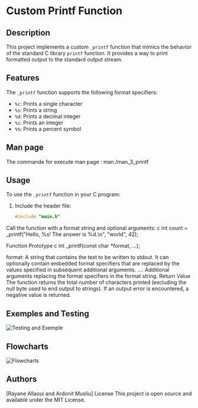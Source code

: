 # Custom Printf Function

## Description

This project implements a custom `_printf` function that mimics the behavior of the standard C library `printf` function. It provides a way to print formatted output to the standard output stream.

## Features

The `_printf` function supports the following format specifiers:

- `%c`: Prints a single character
- `%s`: Prints a string
- `%d`: Prints a decimal integer
- `%i`: Prints an integer
- `%%`: Prints a percent symbol

## Man page
The commande for execute man page : man./man_3_printf

## Usage

To use the `_printf` function in your C program:

1. Include the header file:
   ```c
   #include "main.h"

Call the function with a format string and optional arguments:
c
int count = _printf("Hello, %s! The answer is %d.\n", "world", 42);

Function Prototype
c
int _printf(const char *format, ...);

format: A string that contains the text to be written to stdout. It can optionally contain embedded format specifiers that are replaced by the values specified in subsequent additional arguments.
...: Additional arguments replacing the format specifiers in the format string.
Return Value
The function returns the total number of characters printed (excluding the null byte used to end output to strings). If an output error is encountered, a negative value is returned.
## Exemples and Testing 
![Testing and Exemple](capture_d___e__cran_2024-11-28_a___11.16.35.png)
## Flowcharts
![Flowcharts](image-1.png)

## Authors
[Rayane Allaoui and Ardonit Musliu]
License
This project is open source and available under the MIT License.